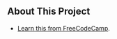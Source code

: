 ## About This Project

- [Learn this from FreeCodeCamp](https://youtu.be/MG1kt_wiIz0?si=Xv6y_3iZSriNikv7).